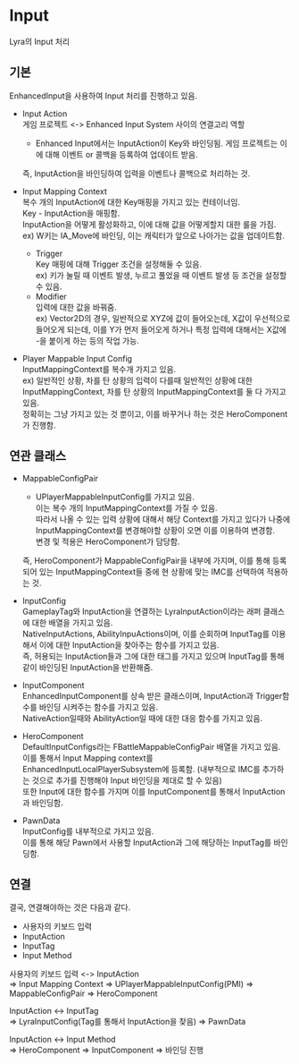 # Input

Lyra의 Input 처리

## 기본

EnhancedInput을 사용하여 Input 처리를 진행하고 있음.  
- Input Action  
	게임 프로젝트 <-> Enhanced Input System 사이의 연결고리 역할
	- Enhanced Input에서는 InputAction이 Key와 바인딩됨.
		게임 프로젝트는 이에 대해 이벤트 or 콜백을 등록하여 업데이트 받음.  
	
    즉, InputAction을 바인딩하여 입력을 이벤트나 콜백으로 처리하는 것.
- Input Mapping Context  
	복수 개의 InputAction에 대한 Key매핑을 가지고 있는 컨테이너임.  
	Key - InputAction을 매핑함.  
	InputAction을 어떻게 활성화하고, 이에 대해 값을 어떻게할지 대한 룰을 가짐.  
	ex) W키는 IA_Move에 바인딩, 이는 캐릭터가 앞으로 나아가는 값을 업데이트함.
    - Trigger  
    Key 매핑에 대해 Trigger 조건을 설정해둘 수 있음.  
    ex) 키가 눌릴 때 이벤트 발생, 누르고 풀었을 때 이벤트 발생 등 조건을 설정할 수 있음.
    - Modifier  
    입력에 대한 값을 바꿔줌.  
    ex) Vector2D의 경우, 일반적으로 XYZ에 값이 들어오는데, X값이 우선적으로 들어오게 되는데, 이를 Y가 먼저 들어오게 하거나 특정 입력에 대해서는 X값에 -을 붙이게 하는 등의 작업 가능.
- Player Mappable Input Config  
	InputMappingContext를 복수개 가지고 있음.  
    ex) 일반적인 상황, 차를 탄 상황의 입력이 다를때
    일반적인 상황에 대한 InputMappingContext, 차를 탄 상황의 InputMappingContext를 둘 다 가지고 있음.  
	정확히는 그냥 가지고 있는 것 뿐이고, 이를 바꾸거나 하는 것은 HeroComponent가 진행함.  


## 연관 클래스

- MappableConfigPair  
    - UPlayerMappableInputConfig를 가지고 있음.  
    이는 복수 개의 InputMappingContext를 가질 수 있음.  
    따라서 나올 수 있는 입력 상황에 대해서 해당 Context를 가지고 있다가 나중에 InputMappingContext를 변경해야할 상황이 오면 이를 이용하여 변경함.  
    변경 및 적용은 HeroComponent가 담당함.  

    즉, HeroComponent가 MappableConfigPair을 내부에 가지며, 이를 통해 등록되어 있는 InputMappingContext들 중에 현 상황에 맞는 IMC를 선택하여 적용하는 것.
- InputConfig  
    GameplayTag와 InputAction을 연결하는 LyraInputAction이라는 래퍼 클래스에 대한 배열을 가지고 있음.  
    NativeInputActions, AbilityInpuActions이며, 이를 순회하며 InputTag를 이용해서 이에 대한 InputAction을 찾아주는 함수를 가지고 있음.  
    즉, 허용되는 InputAction들과 그에 대한 태그를 가지고 있으며 InputTag를 통해 같이 바인딩된 InputAction을 반환해줌.
- InputComponent  
    EnhancedInputComponent를 상속 받은 클래스이며, InputAction과 Trigger함수를 바인딩 시켜주는 함수를 가지고 있음.  
    NativeAction일때와 AbilityAction일 때에 대한 대응 함수를 가지고 있음.
- HeroComponent  
    DefaultInputConfigs라는 FBattleMappableConfigPair 배열을 가지고 있음.  
    이를 통해서 Input Mapping context를 EnhancedInputLocalPlayerSubsystem에 등록함. (내부적으로 IMC를 추가하는 것으로 추가를 진행해야 Input 바인딩을 제대로 할 수 있음)  
    또한 Input에 대한 함수를 가지며 이를 InputComponent를 통해서 InputAction과 바인딩함.
- PawnData  
    InputConfig를 내부적으로 가지고 있음.  
    이를 통해 해당 Pawn에서 사용할 InputAction과 그에 해당하는 InputTag를 바인딩함.


## 연결

결국, 연결해야하는 것은 다음과 같다.
- 사용자의 키보드 입력
- InputAction
- InputTag
- Input Method

사용자의 키보드 입력 <-> InputAction  
=> Input Mapping Context => UPlayerMappableInputConfig(PMI) => MappableConfigPair => HeroComponent

InputAction <-> InputTag  
=> LyraInputConfig(Tag를 통해서 InputAction을 찾음) => PawnData

InputAction <-> Input Method  
=> HeroComponent => InputComponent => 바인딩 진행

